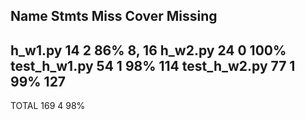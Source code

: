 Name           Stmts   Miss  Cover   Missing
--------------------------------------------
h_w1.py           14      2    86%   8, 16
h_w2.py           24      0   100%
test_h_w1.py      54      1    98%   114
test_h_w2.py      77      1    99%   127
--------------------------------------------
TOTAL            169      4    98%
